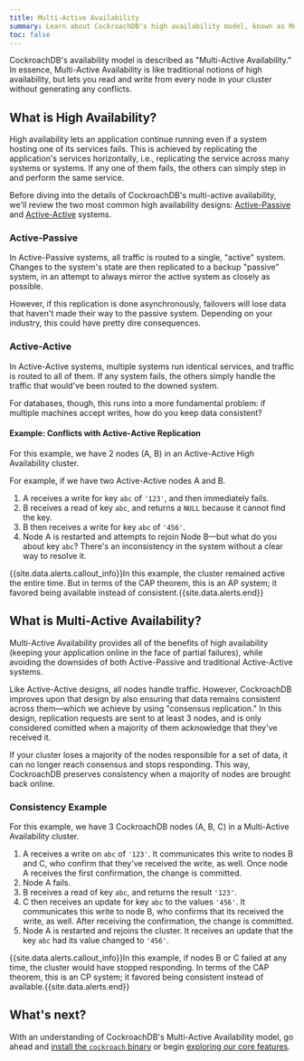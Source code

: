 ```yaml
---
title: Multi-Active Availability
summary: Learn about CockroachDB's high availability model, known as Multi-Active Availability
toc: false
---
```


CockroachDB's availability model is described as "Multi-Active Availability." In essence, Multi-Active Availability is like traditional notions of high availability, but lets you read and write from every node in your cluster without generating any conflicts.

<div id="toc"></div>

## What is High Availability?

High availability lets an application continue running even if a system hosting one of its services fails. This is achieved by replicating the application's services horizontally, i.e., replicating the service across many systems or systems. If any one of them fails, the others can simply step in and perform the same service.

Before diving into the details of CockroachDB's multi-active availability, we'll review the two most common high availability designs: [Active-Passive](#active-passive) and [Active-Active](#active-active) systems.

### Active-Passive

In Active-Passive systems, all traffic is routed to a single, "active" system. Changes to the system's state are then replicated to a backup "passive" system, in an attempt to always mirror the active system as closely as possible.

However, if this replication is done asynchronously, failovers will lose data that haven't made their way to the passive system. Depending on your industry, this could have pretty dire consequences.

### Active-Active

In Active-Active systems, multiple systems run identical services, and traffic is routed to all of them. If any system fails, the others simply handle the traffic that would've been routed to the downed system.

For databases, though, this runs into a more fundamental problem: if multiple machines accept writes, how do you keep data consistent?

#### Example: Conflicts with Active-Active Replication

For this example, we have 2 nodes (A, B) in an Active-Active High Availability cluster.

For example, if we have two Active-Active nodes A and B.

1. A receives a write for key `abc` of `'123'`, and then immediately fails.
2. B receives a read of key `abc`, and returns a `NULL` because it cannot find the key.
3. B then receives a write for key `abc` of `'456'`.
4. Node A is restarted and attempts to rejoin Node B––but what do you about key `abc`? There's an inconsistency in the system without a clear way to resolve it.

{{site.data.alerts.callout_info}}In this example, the cluster remained active the entire time. But in terms of the CAP theorem, this is an AP system; it favored being available instead of consistent.{{site.data.alerts.end}}

## What is Multi-Active Availability?

Multi-Active Availability provides all of the benefits of high availability (keeping your application online in the face of partial failures), while avoiding the downsides of both Active-Passive and traditional Active-Active systems.

Like Active-Active designs, all nodes handle traffic. However, CockroachDB improves upon that design by also ensuring that data remains consistent across them––which we achieve by using "consensus replication." In this design, replication requests are sent to at least 3 nodes, and is only considered comitted when a majority of them acknowledge that they've received it.

If your cluster loses a majority of the nodes responsible for a set of data, it can no longer reach consensus and stops responding. This way, CockroachDB preserves consistency when a majority of nodes are brought back online.

### Consistency Example

For this example, we have 3 CockroachDB nodes (A, B, C) in a Multi-Active Availability cluster.

1. A receives a write on `abc` of `'123'`. It communicates this write to nodes B and C, who confirm that they've received the write, as well. Once node A receives the first confirmation, the change is committed.
2. Node A fails.
3. B receives a read of key `abc`, and returns the result `'123'`.
4. C then receives an update for key `abc` to the values `'456'`. It communicates this write to node B, who confirms that its received the write, as well. After receiving the confirmation, the change is committed.
5. Node A is restarted and rejoins the cluster. It receives an update that the key `abc` had its value changed to `'456'`.

{{site.data.alerts.callout_info}}In this example, if nodes B or C failed at any time, the cluster would have stopped responding. In terms of the CAP theorem, this is an CP system; it favored being consistent instead of available.{{site.data.alerts.end}}

## What's next?

With an understanding of CockroachDB's Multi-Active Availability model, go ahead and [install the `cockroach` binary](install-cockroachdb.html) or begin [exploring our core features](demo-data-replication.html).
